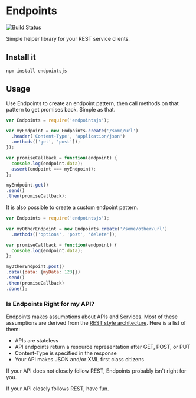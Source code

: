 Endpoints
=========

[![Build Status](https://travis-ci.org/kahnjw/endpoints.png)](https://travis-ci.org/kahnjw/endpoints)

Simple helper library for your REST service clients.

## Install it

```
npm install endpointsjs
```

## Usage

Use Endpoints to create an endpoint pattern, then call methods on that pattern to get promises back. Simple as that.

```javascript
var Endpoints = require('endpointsjs');

var myEndpoint = new Endpoints.create('/some/url')
  .header('Content-Type', 'application/json')
  .methods(['get', 'post']);
});

var promiseCallback = function(endpoint) {
  console.log(endpoint.data);
  assert(endpoint === myEndpoint);
};

myEndpoint.get()
.send()
.then(promiseCallback);
```

It is also possible to create a custom endpoint pattern.

```javascript
var Endpoints = require('endpointsjs');

var myOtherEndpoint = new Endpoints.create('/some/other/url')
  .methods(['options', 'post', 'delete']);

var promiseCallback = function(endpoint) {
  console.log(endpoint.data);
};

myOtherEndpoint.post()
.data({data: {myData: 123}})
.send()
.then(promiseCallback)
.done();
```

### Is Endpoints Right for my API?

Endpoints makes assumptions about APIs and Services. Most of these assumptions
are derived from the [REST style architecture](http://www.restapitutorial.com/).
Here is a list of them:
* APIs are stateless
* API endpoints return a resource representation after GET, POST, or PUT
* Content-Type is specified in the response
* Your API makes JSON and/or XML first class citizens

If your API does not closely follow REST, Endpoints probably isn't right for you.

If your API closely follows REST, have fun.
